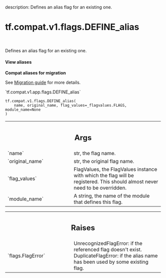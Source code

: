 description: Defines an alias flag for an existing one.

<div itemscope itemtype="http://developers.google.com/ReferenceObject">
<meta itemprop="name" content="tf.compat.v1.flags.DEFINE_alias" />
<meta itemprop="path" content="Stable" />
</div>

# tf.compat.v1.flags.DEFINE_alias

<!-- Insert buttons and diff -->

<table class="tfo-notebook-buttons tfo-api nocontent" align="left">

</table>



Defines an alias flag for an existing one.

<section class="expandable">
  <h4 class="showalways">View aliases</h4>
  <p>
<b>Compat aliases for migration</b>
<p>See
<a href="https://www.tensorflow.org/guide/migrate">Migration guide</a> for
more details.</p>
<p>`tf.compat.v1.app.flags.DEFINE_alias`</p>
</p>
</section>

<pre class="devsite-click-to-copy prettyprint lang-py tfo-signature-link">
<code>tf.compat.v1.flags.DEFINE_alias(
    name, original_name, flag_values=_flagvalues.FLAGS, module_name=None
)
</code></pre>



<!-- Placeholder for "Used in" -->


<!-- Tabular view -->
 <table class="responsive fixed orange">
<colgroup><col width="214px"><col></colgroup>
<tr><th colspan="2"><h2 class="add-link">Args</h2></th></tr>

<tr>
<td>
`name`
</td>
<td>
str, the flag name.
</td>
</tr><tr>
<td>
`original_name`
</td>
<td>
str, the original flag name.
</td>
</tr><tr>
<td>
`flag_values`
</td>
<td>
FlagValues, the FlagValues instance with which the flag will
be registered. This should almost never need to be overridden.
</td>
</tr><tr>
<td>
`module_name`
</td>
<td>
A string, the name of the module that defines this flag.
</td>
</tr>
</table>



<!-- Tabular view -->
 <table class="responsive fixed orange">
<colgroup><col width="214px"><col></colgroup>
<tr><th colspan="2"><h2 class="add-link">Raises</h2></th></tr>

<tr>
<td>
`flags.FlagError`
</td>
<td>
UnrecognizedFlagError: if the referenced flag doesn't exist.
DuplicateFlagError: if the alias name has been used by some existing flag.
</td>
</tr>
</table>

